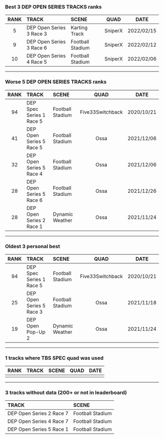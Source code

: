 ### Best 3 DEP OPEN SERIES TRACKS ranks
|RANK|TRACK|SCENE|QUAD|DATE|
|:---:|:---|:---|:---:|:---:|
|5|DEP Open Series 3 Race 3|Karting Track|SniperX|2022/02/15|
|9|DEP Open Series 3 Race 6|Football Stadium|SniperX|2022/02/12|
|10|DEP Open Series 4 Race 5|Football Stadium|SniperX|2022/02/06|
---
### Worse 5 DEP OPEN SERIES TRACKS ranks
|RANK|TRACK|SCENE|QUAD|DATE|
|:---:|:---|:---|:---:|:---:|
|94|DEP Spec Series 1 Race 5|Football Stadium|Five33Switchback|2020/10/21|
|41|DEP Open Series 5 Race 5|Football Stadium|Ossa|2021/12/06|
|32|DEP Open Series 5 Race 4|Football Stadium|Ossa|2021/12/06|
|28|DEP Open Series 5 Race 6|Football Stadium|Ossa|2021/12/26|
|28|DEP Open Series 2 Race 1|Dynamic Weather|Ossa|2021/11/24|
---
### Oldest 3 personal best
|RANK|TRACK|SCENE|QUAD|DATE|
|:---:|:---|:---|:---:|:---:|
|94|DEP Spec Series 1 Race 5|Football Stadium|Five33Switchback|2020/10/21|
|25|DEP Open Series 5 Race 3|Football Stadium|Ossa|2021/11/18|
|19|DEP Open Pop-Up 2|Dynamic Weather|Ossa|2021/11/24|
---
### 1 tracks where TBS SPEC quad was used
|RANK|TRACK|SCENE|QUAD|DATE|
|:---:|:---|:---|:---:|:---:|
||||||
---
### 3 tracks without data (200+ or not in leaderboard)
|TRACK|SCENE|
|:---|:---|
|DEP Open Series 2 Race 7|Football Stadium|
|DEP Open Series 4 Race 7|Football Stadium|
|DEP Open Series 5 Race 1|Football Stadium|
